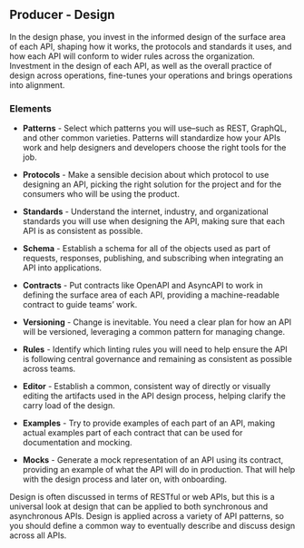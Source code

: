 ## Producer - Design 
In the design phase, you invest in the informed design of the surface area of each
API, shaping how it works, the protocols and standards it uses, and how each API will conform to wider rules across the organization. Investment in the design of each API, as well as the overall practice of design across operations, fine-tunes your operations and brings operations into alignment. 

### Elements 
 

- **Patterns** - Select which patterns you will use–such as REST, GraphQL, and other common varieties. Patterns will standardize how your APIs work and help designers and developers choose the right tools for the job. 
- **Protocols** - Make a sensible decision about which protocol to use designing an API, picking the right solution for the project and for the consumers who will be using the product. 
- **Standards** - Understand the internet, industry, and organizational standards you will use when designing the API, making sure that each API is as consistent as possible. 
- **Schema** - Establish a schema for all of the objects used as part of requests, responses, publishing, and subscribing when integrating an API into applications. 
- **Contracts** - Put contracts like OpenAPI and AsyncAPI to work in defining the surface area of each API, providing a machine-readable contract to guide teams’ work. 
- **Versioning** - Change is inevitable. You need a clear plan for how an API will be versioned, leveraging a common pattern for managing change.
 
- **Rules** - Identify which linting rules you will need to help ensure the API is following central governance and remaining as consistent as possible across teams. 
- **Editor** - Establish a common, consistent way of directly or visually editing the artifacts used in the API design process, helping clarify the carry load of the design. 
- **Examples** - Try to provide examples of each part of an API, making actual examples part of each contract that can be used for documentation and mocking. 
- **Mocks** - Generate a mock representation of an API using its contract, providing an example of what the API will do in production. That will help with the design process and later on, with onboarding. 
 
Design is often discussed in terms of RESTful or web APIs, but this is a universal look at design that can be applied to both synchronous and asynchronous APIs. Design is applied across a variety of API patterns, so you should define a common way to eventually describe and discuss design across all APIs. 
